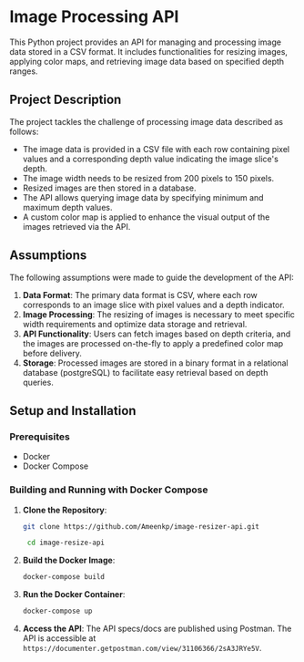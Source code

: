 # Image Processing API

This Python project provides an API for managing and processing image data stored in a CSV format. It includes
functionalities for resizing images, applying color maps, and retrieving image data based on specified depth ranges.

## Project Description

The project tackles the challenge of processing image data described as follows:

- The image data is provided in a CSV file with each row containing pixel values and a corresponding depth value
  indicating the image slice's depth.
- The image width needs to be resized from 200 pixels to 150 pixels.
- Resized images are then stored in a database.
- The API allows querying image data by specifying minimum and maximum depth values.
- A custom color map is applied to enhance the visual output of the images retrieved via the API.

## Assumptions

The following assumptions were made to guide the development of the API:

1. **Data Format**: The primary data format is CSV, where each row corresponds to an image slice with pixel values and a
   depth indicator.
2. **Image Processing**: The resizing of images is necessary to meet specific width requirements and optimize data
   storage and retrieval.
3. **API Functionality**: Users can fetch images based on depth criteria, and the images are processed on-the-fly to
   apply a predefined color map before delivery.
4. **Storage**: Processed images are stored in a binary format in a relational database (postgreSQL) to facilitate easy retrieval
   based on depth queries.

## Setup and Installation

### Prerequisites

- Docker
- Docker Compose

### Building and Running with Docker Compose

1. **Clone the Repository**:
   ```bash
   git clone https://github.com/Ameenkp/image-resizer-api.git
   
    cd image-resize-api
    ```
2. **Build the Docker Image**:
    ```bash
    docker-compose build 
    ```
3. **Run the Docker Container**:
    ```bash
    docker-compose up
    ```
   
4. **Access the API**:
    The API specs/docs are published using Postman.
    The API is accessible at `https://documenter.getpostman.com/view/31106366/2sA3JRYe5V`.